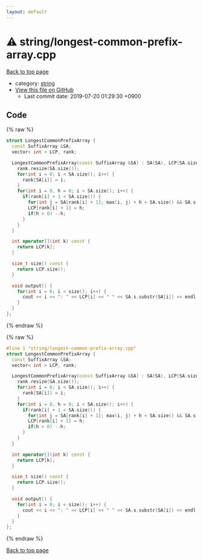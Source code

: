 ```yaml
---
layout: default
---
```


<!-- mathjax config similar to math.stackexchange -->
<script type="text/javascript" async
  src="https://cdnjs.cloudflare.com/ajax/libs/mathjax/2.7.5/MathJax.js?config=TeX-MML-AM_CHTML">
</script>
<script type="text/x-mathjax-config">
  MathJax.Hub.Config({
    TeX: { equationNumbers: { autoNumber: "AMS" }},
    tex2jax: {
      inlineMath: [ ['$','$'] ],
      processEscapes: true
    },
    "HTML-CSS": { matchFontHeight: false },
    displayAlign: "left",
    displayIndent: "2em"
  });
</script>

<script type="text/javascript" src="https://cdnjs.cloudflare.com/ajax/libs/jquery/3.4.1/jquery.min.js"></script>
<script src="https://cdn.jsdelivr.net/npm/jquery-balloon-js@1.1.2/jquery.balloon.min.js" integrity="sha256-ZEYs9VrgAeNuPvs15E39OsyOJaIkXEEt10fzxJ20+2I=" crossorigin="anonymous"></script>
<script type="text/javascript" src="../../assets/js/copy-button.js"></script>
<link rel="stylesheet" href="../../assets/css/copy-button.css" />


# :warning: string/longest-common-prefix-array.cpp

<a href="../../index.html">Back to top page</a>

* category: <a href="../../index.html#b45cffe084dd3d20d928bee85e7b0f21">string</a>
* <a href="{{ site.github.repository_url }}/blob/master/string/longest-common-prefix-array.cpp">View this file on GitHub</a>
    - Last commit date: 2019-07-20 01:29:30 +0900




## Code

<a id="unbundled"></a>
{% raw %}
```cpp
struct LongestCommonPrefixArray {
  const SuffixArray &SA;
  vector< int > LCP, rank;

  LongestCommonPrefixArray(const SuffixArray &SA) : SA(SA), LCP(SA.size()) {
    rank.resize(SA.size());
    for(int i = 0; i < SA.size(); i++) {
      rank[SA[i]] = i;
    }
    for(int i = 0, h = 0; i < SA.size(); i++) {
      if(rank[i] + 1 < SA.size()) {
        for(int j = SA[rank[i] + 1]; max(i, j) + h < SA.size() && SA.s[i + h] == SA.s[j + h]; ++h);
        LCP[rank[i] + 1] = h;
        if(h > 0) --h;
      }
    }
  }

  int operator[](int k) const {
    return LCP[k];
  }

  size_t size() const {
    return LCP.size();
  }

  void output() {
    for(int i = 0; i < size(); i++) {
      cout << i << ": " << LCP[i] << " " << SA.s.substr(SA[i]) << endl;
    }
  }
};

```
{% endraw %}

<a id="bundled"></a>
{% raw %}
```cpp
#line 1 "string/longest-common-prefix-array.cpp"
struct LongestCommonPrefixArray {
  const SuffixArray &SA;
  vector< int > LCP, rank;

  LongestCommonPrefixArray(const SuffixArray &SA) : SA(SA), LCP(SA.size()) {
    rank.resize(SA.size());
    for(int i = 0; i < SA.size(); i++) {
      rank[SA[i]] = i;
    }
    for(int i = 0, h = 0; i < SA.size(); i++) {
      if(rank[i] + 1 < SA.size()) {
        for(int j = SA[rank[i] + 1]; max(i, j) + h < SA.size() && SA.s[i + h] == SA.s[j + h]; ++h);
        LCP[rank[i] + 1] = h;
        if(h > 0) --h;
      }
    }
  }

  int operator[](int k) const {
    return LCP[k];
  }

  size_t size() const {
    return LCP.size();
  }

  void output() {
    for(int i = 0; i < size(); i++) {
      cout << i << ": " << LCP[i] << " " << SA.s.substr(SA[i]) << endl;
    }
  }
};

```
{% endraw %}

<a href="../../index.html">Back to top page</a>

